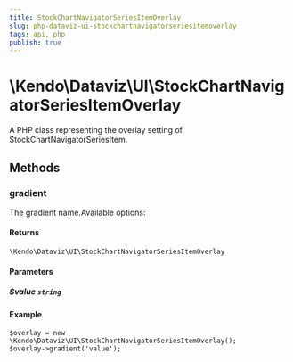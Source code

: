 ```yaml
---
title: StockChartNavigatorSeriesItemOverlay
slug: php-dataviz-ui-stockchartnavigatorseriesitemoverlay
tags: api, php
publish: true
---
```


# \Kendo\Dataviz\UI\StockChartNavigatorSeriesItemOverlay

A PHP class representing the overlay setting of StockChartNavigatorSeriesItem.


## Methods

### gradient
The gradient name.Available options:

#### Returns
`\Kendo\Dataviz\UI\StockChartNavigatorSeriesItemOverlay`

#### Parameters

##### $value `string`



#### Example 
    $overlay = new \Kendo\Dataviz\UI\StockChartNavigatorSeriesItemOverlay();
    $overlay->gradient('value');

